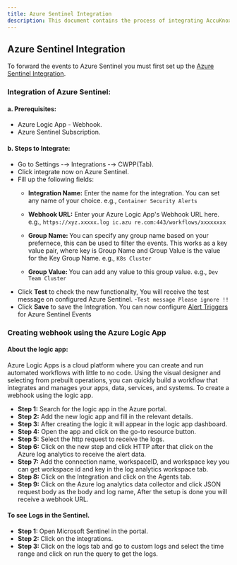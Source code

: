 ```yaml
---
title: Azure Sentinel Integration
description: This document contains the process of integrating AccuKnox Feeder Service with Azure Sentinel. By integrating AccuKnox Feeder Service with Azure Sentinel, you can forward the alerts based on policy violation to Azure Sentinel.
---
```


## Azure Sentinel Integration

To forward the events to Azure Sentinel you must first set up the [Azure Sentinel Integration](https://app.accuknox.com/settings/integrations/azure).

###  Integration of Azure Sentinel:
#### a. Prerequisites:
- Azure Logic App - Webhook.
- Azure Sentinel Subscription.

#### b. Steps to Integrate:
- Go to Settings -→ Integrations -→ CWPP(Tab).
- Click integrate now on Azure Sentinel.
- Fill up the following fields:
  - <b>Integration Name:</b> Enter the name for the integration. You can set any name of your choice.
   e.g., `Container Security Alerts`

  - <b>Webhook URL:</b> Enter your Azure Logic App's Webhook URL here.
   e.g., `https://xyz.xxxxx.log ic.azu re.com:443/workflows/xxxxxxxx`

  - <b>Group Name: </b>You can specify any group name based on your prefernece, this can be used to filter the events. This works as a key value pair, where key is Group Name and Group Value is the value for the Key Group Name.
    e.g., `K8s Cluster`

  - <b>Group Value: </b> You can add any value to this group value.
     e.g., `Dev Team Cluster`
-  Click  **Test**  to check the new functionality, You will receive the test message on configured Azure Sentinel.
-`Test message Please ignore !!`
- Click **Save** to save the Integration.
You can now configure [Alert Triggers](./logs_summary/triggers.md) for Azure Sentinel Events


###  Creating webhook using the Azure Logic App
#### About the logic app:
Azure Logic Apps is a cloud platform where you can create and run automated workflows with little to no code. Using the visual designer and selecting from prebuilt operations, you can quickly build a workflow that integrates and manages your apps, data, services, and systems. To create a webhook using the logic app.<br>
- <b>Step 1:</b> Search for the logic app in the Azure portal. <br>
- <b>Step 2:</b> Add the new logic app and fill in the relevant details.<br>
- <b>Step 3:</b> After creating the logic it will appear in the logic app dashboard. <br>
- <b>Step 4:</b> Open the app and click on the go-to resource button.<br>
- <b>Step 5:</b> Select the http request to receive the logs.<br>
- <b>Step 6:</b> Click on the new step and click HTTP after that click on the Azure log analytics to receive the alert data.<br>
- <b>Step 7:</b> Add the connection name, workspaceID, and workspace key you can get workspace id and key in the log analytics workspace tab.<br>
- <b>Step 8:</b> Click on the Integration and click on the Agents tab. <br>
- <b>Step 9:</b> Click on the Azure log analytics data collector and click JSON request body as the body and log name, After the setup is done you will receive a webhook URL. <br>

####  To see Logs in the Sentinel.
- <b>Step 1: </b> Open Microsoft Sentinel in the portal.<br>
- <b>Step 2: </b> Click on the integrations.<br>
- <b>Step 3: </b> Click on the logs tab and go to custom logs and select the time range and click on run the query to get the logs.<br>




